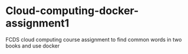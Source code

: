 # Cloud-computing-docker-assignment1
FCDS cloud computing course assignment to find common words in two books and use docker
